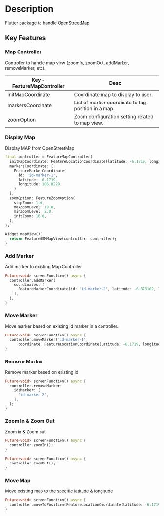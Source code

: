 # Description

Flutter package to handle [OpenStreetMap](https://www.openstreetmap.org)

## Key Features

### Map Controller

Controller to handle map view (zoomIn, zoomOut, addMarker, removeMarker, etc).

| Key - FeatureMapController | Desc                                                |
|----------------------------|-----------------------------------------------------|
| initMapCoordinate          | Coordinate map to display to user.                  |
| markersCoordinate          | List of marker coordinate to tag position in a map. |
| zoomOption                 | Zoom configuration setting related to map view.     |


### Display Map

Display MAP from OpenStreetMap

```dart
final controller = FeatureMapController(
  initMapCoordinate: FeatureLocationCoordinate(latitude: -6.1719, longitude: 106.8229),
  markersCoordinate: [
    FeatureMarkerCoordinate(
      id: 'id-marker-1',
      latitude: -6.1719,
      longitude: 106.8229,
    )
  ],
  zoomOption: FeatureZoomOption(
    stepZoom: 1.0,
    maxZoomLevel: 19.0,
    minZoomLevel: 2.0,
    initZoom: 16.0,
  ),
);

Widget mapView(){
  return FeatureOSMMapView(controller: controller);
}
```

### Add Marker

Add marker to existing Map Controller

```dart
Future<void> screenFunction() async {
  controller.addMarker(
    coordinates: [
      FeatureMarkerCoordinate(id: 'id-marker-2', latitude: -6.373102, longitude: 106.834625),
    ],
  );
}
```

### Move Marker

Move marker based on existing id marker in a controller.

```dart
Future<void> screenFunction() async {
  controller.moveMarker('id-marker-1',
      coordinate: FeatureLocationCoordinate(latitude: -6.1719, longitude: 106.8229));
}
```

### Remove Marker

Remove marker based on existing id

```dart
Future<void> screenFunction() async {
  controller.removeMarker(
    idsMarker: [
      'id-marker-2',
    ],
  );
}
```

### Zoom In & Zoom Out

Zoom in & Zoom out

```dart
Future<void> screenFunction() async {
  controller.zoomIn();
}
```

```dart
Future<void> screenFunction() async {
  controller.zoomOut();
}
```

### Move Map

Move existing map to the specific latitude & longitude

```dart
Future<void> screenFunction() async {
  controller.moveToPosition(FeatureLocationCoordinate(latitude: -6.1719, longitude: 106.8229));
}
```
